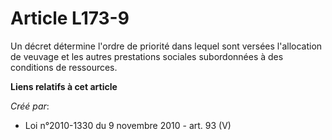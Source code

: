 # Article L173-9

Un décret détermine l'ordre de priorité dans lequel sont versées l'allocation de veuvage et les autres prestations sociales
subordonnées à des conditions de ressources.

**Liens relatifs à cet article**

_Créé par_:

  - Loi n°2010-1330 du 9 novembre 2010 - art. 93 (V)
